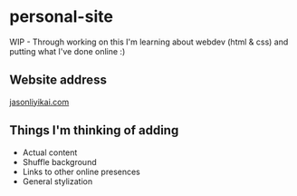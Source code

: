 # personal-site
WIP - Through working on this I'm learning about webdev (html & css) and putting what I've done online :)

## Website address
[jasonliyikai.com](https://www.jasonliyikai.com)

## Things I'm thinking of adding
* Actual content
* Shuffle background
* Links to other online presences
* General stylization